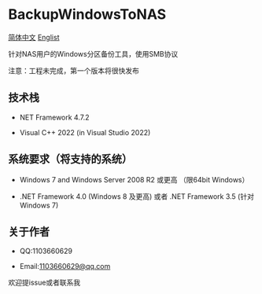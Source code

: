 # BackupWindowsToNAS

[简体中文](README_ZH_CN.md)  [Englist](README_EN_US.md)

针对NAS用户的Windows分区备份工具，使用SMB协议

注意：工程未完成，第一个版本将很快发布

## 技术栈

* NET Framework 4.7.2  

* Visual C++ 2022 (in Visual Studio 2022)  

## 系统要求（将支持的系统）

* Windows 7 and Windows Server 2008 R2 或更高 （限64bit Windows）  

* .NET Framework 4.0 (Windows 8 及更高) 或者 .NET Framework 3.5 (针对 Windows 7)

## 关于作者

* QQ:1103660629

* Email:1103660629@qq.com  

欢迎提issue或者联系我

